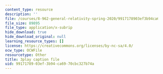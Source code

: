 ```yaml
---
content_type: resource
description: ''
file: /courses/8-962-general-relativity-spring-2020/9917178903ef3b94ca6970cbc327b74a_JWSdeg4jkoY.srt
file_size: 89895
file_type: application/x-subrip
hide_download: true
hide_download_original: null
learning_resource_types: []
license: https://creativecommons.org/licenses/by-nc-sa/4.0/
ocw_type: OCWFile
resourcetype: Other
title: 3play caption file
uid: 99171789-03ef-3b94-ca69-70cbc327b74a
---
```

